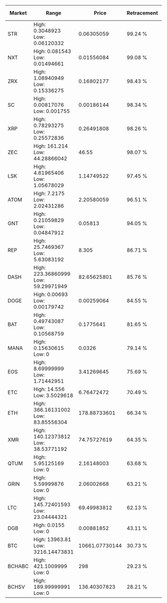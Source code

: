 | Market | Range | Price| Retracement | Doubles to 50% |
| --- | --- | --- | --- | --- |
| STR | High: 0.3048923<br />Low: 0.06120332 | 0.06305059 | 99.24 % | 2.90 |
| NXT | High: 0.081543<br />Low: 0.01494661 | 0.01556084 | 99.08 % | 3.10 |
| ZRX | High: 1.08940949<br />Low: 0.15336275 | 0.16802177 | 98.43 % | 3.70 |
| SC | High: 0.00817076<br />Low: 0.001755 | 0.00186144 | 98.34 % | 2.67 |
| XRP | High: 0.78293275<br />Low: 0.25572836 | 0.26491808 | 98.26 % | 1.96 |
| ZEC | High: 161.214<br />Low: 44.28866042 | 46.55 | 98.07 % | 2.21 |
| LSK | High: 4.61965406<br />Low: 1.05678029 | 1.14749522 | 97.45 % | 2.47 |
| ATOM | High: 7.2175<br />Low: 2.02431286 | 2.20580059 | 96.51 % | 2.09 |
| GNT | High: 0.21059829<br />Low: 0.04847912 | 0.05813 | 94.05 % | 2.23 |
| REP | High: 25.7469367<br />Low: 5.63083192 | 8.305 | 86.71 % | 1.89 |
| DASH | High: 223.36860999<br />Low: 59.29971949 | 82.65625801 | 85.76 % | 1.71 |
| DOGE | High: 0.00693<br />Low: 0.00179742 | 0.00259064 | 84.55 % | 1.68 |
| BAT | High: 0.49743087<br />Low: 0.10568759 | 0.1775641 | 81.65 % | 1.70 |
| MANA | High: 0.15630615<br />Low: 0 | 0.0326 | 79.14 % | 2.40 |
| EOS | High: 8.69999999<br />Low: 1.71442951 | 3.41269645 | 75.69 % | 1.53 |
| ETC | High: 14.556<br />Low: 3.5029618 | 6.76472472 | 70.49 % | 1.33 |
| ETH | High: 366.16131002<br />Low: 83.85556304 | 178.88733601 | 66.34 % | 1.26 |
| XMR | High: 140.12373812<br />Low: 38.53771192 | 74.75727619 | 64.35 % | 1.19 |
| QTUM | High: 5.95125169<br />Low: 0 | 2.16148003 | 63.68 % | 1.38 |
| GRIN | High: 5.59999876<br />Low: 0 | 2.06002668 | 63.21 % | 1.36 |
| LTC | High: 145.72401593<br />Low: 23.04444321 | 69.49983812 | 62.13 % | 1.21 |
| DGB | High: 0.0155<br />Low: 0 | 0.00881852 | 43.11 % | 0.00 |
| BTC | High: 13963.81<br />Low: 3216.14473831 | 10661.07730144 | 30.73 % | 0.00 |
| BCHABC | High: 421.1009999<br />Low: 0 | 298 | 29.23 % | 0.00 |
| BCHSV | High: 189.99999991<br />Low: 0 | 136.40307823 | 28.21 % | 0.00 |
